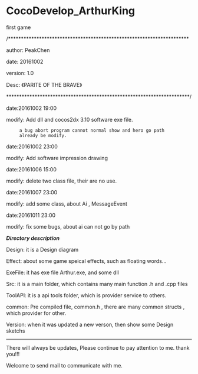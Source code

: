 # CocoDevelop_ArthurKing
first game

/**********************************************************************

author: PeakChen

date: 20161002

version: 1.0

Desc: 《PARITE OF THE BRAVE》

***********************************************************************/


date:20161002 19:00

modify:  Add dll and cocos2dx 3.10 software exe file.

         a bug abort program cannot normal show and hero go path 
         already be modify.
         
 
date:20161002  23:00

modify:  Add software impression drawing 


date:20161006 15:00

modify: delete two class file, their are no use.


date:20161007 23:00


modify: add some class, about Ai , MessageEvent


date:20161011 23:00

modify: fix some bugs, about ai can not go by path

*********************************************Directory description*********************************************

Design:  it is a Design diagram

Effect:  about some game speical effects, such as floating words...

ExeFile: it has exe file Arthur.exe, and some dll

Src:     it is a main folder, which contains many main function .h and  .cpp files

ToolAPI: it is a api tools folder, which is provider service to others.

common:  Pre compiled file, common.h , there are many common structs , which provider for other.

Version: when it was updated a new verson, then show some Design sketchs

****************************************************************************************************************

There will always be updates, Please continue to pay attention to me. thank you!!!

Welcome to send mail to communicate with me.

